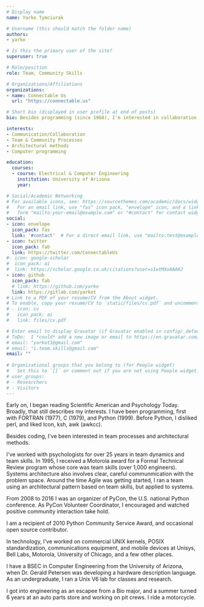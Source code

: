 ```yaml
---
# Display name
name: Yarko Tymciurak

# Username (this should match the folder name)
authors:
- yarko

# Is this the primary user of the site?
superuser: true

# Role/position
role: Team, Community Skills

# Organizations/Affiliations
organizations:
- name: Connectable Us
  url: "https://connectable.us"

# Short bio (displayed in user profile at end of posts)
bio: Besides programming (since 1968), I'm interested in collaboration skills.

interests:
- Communication/Collaboration
- Team & Community Processes
- Architectural methods
- Computer programming

education:
  courses:
  - course: Electrical & Computer Engineering
    institution: University of Arizona
    year: 

# Social/Academic Networking
# For available icons, see: https://sourcethemes.com/academic/docs/widgets/#icons
#   For an email link, use "fas" icon pack, "envelope" icon, and a link in the
#   form "mailto:your-email@example.com" or "#contact" for contact widget.
social:
- icon: envelope
  icon_pack: fas
  link: '#contact'  # For a direct email link, use "mailto:test@example.org".
- icon: twitter
  icon_pack: fab
  link: https://twitter.com/ConnectableUs
#- icon: google-scholar
#  icon_pack: ai
#  link: https://scholar.google.co.uk/citations?user=sIwtMXoAAAAJ
- icon: github
  icon_pack: fab
  # link: https://github.com/yarko
  link: https://gitlab.com/yarkot
# Link to a PDF of your resume/CV from the About widget.
# To enable, copy your resume/CV to `static/files/cv.pdf` and uncomment the lines below.  
# - icon: cv
#   icon_pack: ai
#   link: files/cv.pdf

# Enter email to display Gravatar (if Gravatar enabled in config/_default/params.toml)
# ToDo:  I *could* add a new image or email to https://en.gravatar.com/emails/
# email: "yarkot1@gmail.com"
# email: "i.team.skills@gmail.com"
email: ""
  
# Organizational groups that you belong to (for People widget)
#   Set this to `[]` or comment out if you are not using People widget.  
# user_groups:
# - Researchers
# - Visitors
---
```

Early on, I began reading Scientific American and Psychology Today.
Broadly, that still describes my interests.
I have been programming,
first with FORTRAN (1977),
C (1979),
and Python (1999).
Before Python, I disliked perl, and liked Icon, ksh, awk (awkcc).

Besides coding, I've been interested
in
team processes
and
architectural methods.

I've worked with psychologists for over 25 years in team dynamics
and team skills.
In 1995, I received a Motorola award for a
Formal Technical Review program 
whose core was team skills (over 1,000 engineers).
Systems architecture also involves
clear, careful communmication with the problem space.
Around the time Agile was getting started, I ran a team using
an architectural pattern based on team skills, but applied
to systems.

From 2008 to 2016 I was an organizer
of PyCon, the U.S. national Python conference.
As PyCon Volunteer Coordinator, I encouraged and watched positive
community interaction take hold.

I am a recipient of 2010 Python Community Service Award,
and occasional open source contributor.

In technology, I've worked on commercial UNIX kernels,
POSIX standardization,
communications equipment, and mobile devices
at Unisys, Bell Labs, Motorola, University of Chicago,
and a few other places.

I have a BSEC in Computer Engineering from the University of Arizona,
when Dr. Gerald Petersen was developing a hardware description language.
As an undergraduate, I ran a Unix V6 lab for classes and
research.

I got into engineering as an escapee from a Bio major,
and a summer turned 6 years at an auto parts store
and working on pit crews.
I ride a motorcycle.

